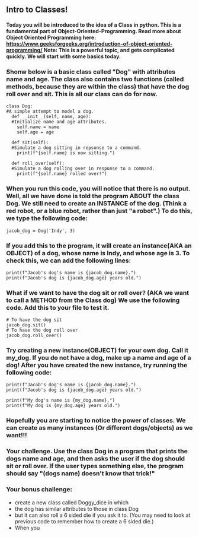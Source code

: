 ## Intro to Classes!
#### Today you will be introduced to the idea of a Class in python. This is a fundamental part of Object-Oriented-Programming. Read more about Object Oriented Programming here: https://www.geeksforgeeks.org/introduction-of-object-oriented-programming/ Note: This is a powerful topic, and gets complicated quickly. We will start with some basics today. 

### Shonw below is a basic class called "Dog" with attributes name and age. The class also contains two functions (called methods, because they are within the class) that have the dog roll over and sit. This is all our class can do for now. 
```
class Dog:
#A simple attempt to model a dog.
  def __init__(self, name, age):
  #Initialize name and age attributes.
    self.name = name
    self.age = age

  def sit(self):
  #Simulate a dog sitting in repsonse to a command.
    print(f"{self.name} is now sitting.")

  def roll_over(self):
  #Simulate a dog rolling over in response to a command.
    print(f"{self.name} rolled over!")

```
### When you run this code, you will notice that there is no output. Well, all we have done is told the program ABOUT the class Dog. We still need to create an INSTANCE of the dog. (Think a red robot, or a blue robot, rather than just "a robot".) To do this, we type the following code: 

```
jacob_dog = Dog('Indy', 3)
```
### If you add this to the program, it will create an instance(AKA an OBJECT) of a dog, whose name is Indy, and whose age is 3. To check this, we can add the following lines: 
```
print(f"Jacob's dog's name is {jacob_dog.name}.")
print(f"Jacob's dog is {jacob_dog.age} years old.")
```

### What if we want to have the dog sit or roll over? (AKA we want to call a METHOD from the Class dog) We use the following code. Add this to your file to test it. 
```
# To have the dog sit
jacob_dog.sit()
# To have the dog roll over
jacob_dog.roll_over()
```
### Try creating a new instance(OBJECT) for your own dog. Call it my_dog. If you do not have a dog, make up a name and age of a dog! After you have created the new instance, try running the following code:
```
print(f"Jacob's dog's name is {jacob_dog.name}.")
print(f"Jacob's dog is {jacob_dog.age} years old.")

print(f"My dog's name is {my_dog.name}.")
print(f"My dog is {my_dog.age} years old.")
```

### Hopefully you are starting to notice the power of classes. We can create as many instances (Or different dogs/objects) as we want!!!

### Your challenge. Use the class Dog in a program that prints the dogs name and age, and then asks the user if the dog should sit or roll over. If the user types something else, the program should say "(dogs name) doesn't know that trick!"



### Your bonus challenge:
* create a new class called Doggy_dice in which
* the dog has similar attributes to those in class Dog 
* but it can also roll a 6 sided die if you ask it to. (You may need to look at previous code to remember how to create a 6 sided die.)
* When you 

    
